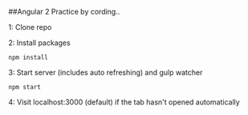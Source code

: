 ##Angular 2 Practice by cording..

1: Clone repo

2: Install packages
```
npm install
```
3: Start server (includes auto refreshing) and gulp watcher
```
npm start
```

4: Visit localhost:3000 (default) if the tab hasn't opened automatically
